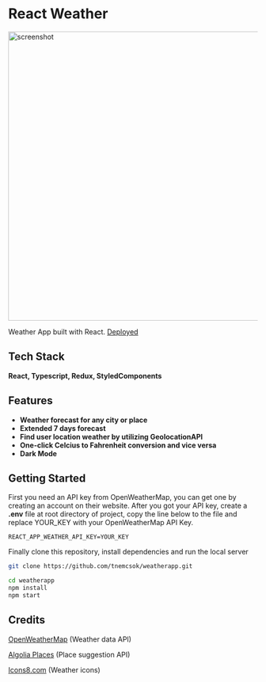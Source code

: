 # React Weather

<img width="584" alt="screenshot" src="https://user-images.githubusercontent.com/66177285/144704373-4866cd88-2c0d-4a28-a8be-8221441d35ab.png">

Weather App built with React.
[Deployed](https://weatherapp-azure.vercel.app/)

## Tech Stack

**React, Typescript, Redux, StyledComponents**

## Features

- **Weather forecast for any city or place**
- **Extended 7 days forecast**
- **Find user location weather by utilizing GeolocationAPI**
- **One-click Celcius to Fahrenheit conversion and vice versa**
- **Dark Mode**

## Getting Started

First you need an API key from OpenWeatherMap, you can get one by creating an account on their website.
After you got your API key, create a **.env** file at root directory of project, copy the line below to the file and replace YOUR_KEY with your OpenWeatherMap API Key.

```
REACT_APP_WEATHER_API_KEY=YOUR_KEY
```

Finally clone this repository, install dependencies and run the local server

```bash
git clone https://github.com/tnemcsok/weatherapp.git
```

```bash
cd weatherapp
npm install
npm start
```

## Credits

[OpenWeatherMap](https://openweathermap.org/ "OpenWeatherMap") (Weather data API)

[Algolia Places](https://community.algolia.com/places/ "Algolia Places") (Place suggestion API)

[Icons8.com](https://www.icons8.com "Icons8.com") (Weather icons)
